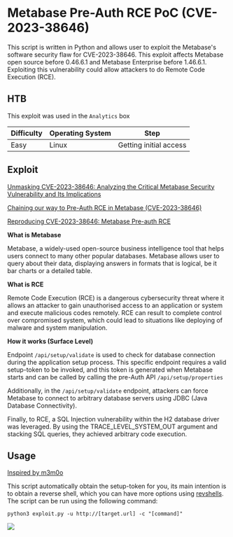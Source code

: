 # Metabase Pre-Auth RCE PoC (CVE-2023-38646)

This script is written in Python and allows user to exploit the Metabase's software security flaw for CVE-2023-38646. This exploit affects Metabase open source before 0.46.6.1 and Metabase Enterprise before 1.46.6.1. Exploiting this vulnerability could allow attackers to do Remote Code Execution (RCE).


## HTB

This exploit was used in the `Analytics` box


| Difficulty | Operating System | Step |
|------------|------------------|------|
| Easy | Linux | Getting initial access|

## Exploit

[Unmasking CVE-2023-38646: Analyzing the Critical Metabase Security Vulnerability and Its Implications](https://www.vicarius.io/vsociety/posts/unmasking-cve-2023-38646-analyzing-the-critical-metabase-security-vulnerability-and-its-implications-1)


[Chaining our way to Pre-Auth RCE in Metabase (CVE-2023-38646)](https://www.assetnote.io/resources/research/chaining-our-way-to-pre-auth-rce-in-metabase-cve-2023-38646)


[Reproducing CVE-2023-38646: Metabase Pre-auth RCE](https://blog.calif.io/p/reproducing-cve-2023-38646-metabase)

**What is Metabase**


Metabase, a widely-used open-source business intelligence tool that helps users connect to many other popular databases. Metabase allows user to query about their data, displaying answers in formats that is logical, be it bar charts or a detailed table.

**What is RCE**


Remote Code Execution (RCE) is a dangerous cybersecurity threat where it allows an attacker to gain unauthorised access to an application or system and execute malicious codes remotely. RCE can result to complete control over compromised system, which could lead to situations like deploying of malware and system manipulation.

**How it works (Surface Level)**


Endpoint `/api/setup/validate` is used to check for database connection during the application setup process. This specific endpoint requires a valid setup-token to be invoked, and this token is generated when Metabase starts and can be called by calling the pre-Auth API `/api/setup/properties`


Additionally, in the `/api/setup/validate` endpoint, attackers can force Metabase to connect to arbitrary database servers using JDBC (Java Database Connectivity).


Finally, to RCE, a SQL Injection vulnerability within the H2 database driver was leveraged. By using the TRACE_LEVEL_SYSTEM_OUT argument and stacking SQL queries, they achieved arbitrary code execution.


## Usage


[Inspired by m3m0o](https://github.com/m3m0o/metabase-pre-auth-rce-poc?tab=readme-ov-file)


This script automatically obtain the setup-token for you, its main intention is to obtain a reverse shell, which you can have more options using [revshells](https://www.revshells.com/). The script can be run using the following command:


`python3 exploit.py -u http://[target.url] -c "[command]"`

![](https://imgur.com/XqJ4Kp3.png)
